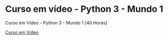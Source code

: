 # Curso em vídeo - Python 3 - Mundo 1

Curso em Vídeo - Python 3 - Mundo 1 [40 Horas]

<a href="https://www.cursoemvideo.com/" target="_blank">Curso em Vídeo</a>